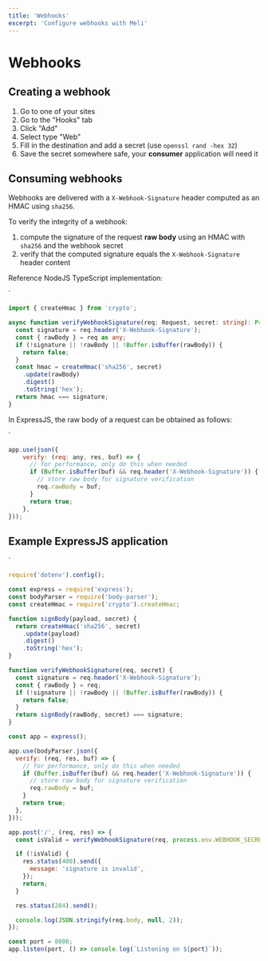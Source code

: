 ```yaml
---
title: 'Webhooks'
excerpt: 'Configure webhooks with Meli'
---
```


# Webhooks

## Creating a webhook

1. Go to one of your sites
1. Go to the "Hooks" tab
1. Click "Add"
1. Select type "Web"
1. Fill in the destination and add a secret (use `openssl rand -hex 32`)
1. Save the secret somewhere safe, your **consumer** application will need it

## Consuming webhooks

Webhooks are delivered with a `X-Webhook-Signature` header computed as an HMAC using `sha256`.

To verify the integrity of a webhook:
1. compute the signature of the request **raw body** using an HMAC with `sha256` and the webhook secret
1. verify that the computed signature equals the `X-Webhook-Signature` header content

Reference NodeJS TypeScript implementation:

<div class="code-group" data-props='{ "lineNumbers": ["true"] }'>`

```ts
import { createHmac } from 'crypto';

async function verifyWebhookSignature(req: Request, secret: string): Promise<boolean> {
  const signature = req.header('X-Webhook-Signature');
  const { rawBody } = req as any;
  if (!signature || !rawBody || !Buffer.isBuffer(rawBody)) {
    return false;
  }
  const hmac = createHmac('sha256', secret)
    .update(rawBody)
    .digest()
    .toString('hex');
  return hmac === signature;
}
```

</div>

In ExpressJS, the raw body of a request can be obtained as follows:

<div class="code-group" data-props='{ "lineNumbers": ["true"] }'>`

```js
app.use(json({
    verify: (req: any, res, buf) => {
      // for performance, only do this when needed
      if (Buffer.isBuffer(buf) && req.header('X-Webhook-Signature')) {
        // store raw body for signature verification
        req.rawBody = buf;
      }
      return true;
    },
}));
```

</div>

## Example ExpressJS application

<div class="code-group" data-props='{ "lineNumbers": ["true"] }'>`

```js
require('dotenv').config();

const express = require('express');
const bodyParser = require('body-parser');
const createHmac = require('crypto').createHmac;

function signBody(payload, secret) {
  return createHmac('sha256', secret)
    .update(payload)
    .digest()
    .toString('hex');
}

function verifyWebhookSignature(req, secret) {
  const signature = req.header('X-Webhook-Signature');
  const { rawBody } = req;
  if (!signature || !rawBody || !Buffer.isBuffer(rawBody)) {
    return false;
  }
  return signBody(rawBody, secret) === signature;
}

const app = express();

app.use(bodyParser.json({
  verify: (req, res, buf) => {
    // for performance, only do this when needed
    if (Buffer.isBuffer(buf) && req.header('X-Webhook-Signature')) {
      // store raw body for signature verification
      req.rawBody = buf;
    }
    return true;
  },
}));

app.post('/', (req, res) => {
  const isValid = verifyWebhookSignature(req, process.env.WEBHOOK_SECRET);

  if (!isValid) {
    res.status(400).send({
      message: 'signature is invalid',
    });
    return;
  }

  res.status(204).send();

  console.log(JSON.stringify(req.body, null, 2));
});

const port = 8000;
app.listen(port, () => console.log(`Listening on ${port}`));
```

</div>
